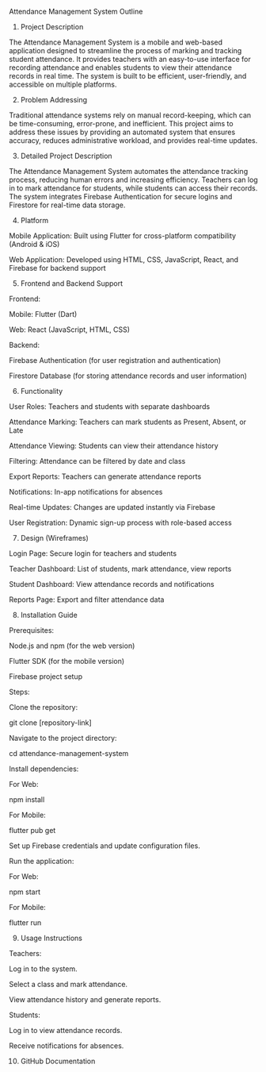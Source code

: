 Attendance Management System Outline

1. Project Description

The Attendance Management System is a mobile and web-based application designed to streamline the process of marking and tracking student attendance. It provides teachers with an easy-to-use interface for recording attendance and enables students to view their attendance records in real time. The system is built to be efficient, user-friendly, and accessible on multiple platforms.

2. Problem Addressing

Traditional attendance systems rely on manual record-keeping, which can be time-consuming, error-prone, and inefficient. This project aims to address these issues by providing an automated system that ensures accuracy, reduces administrative workload, and provides real-time updates.

3. Detailed Project Description

The Attendance Management System automates the attendance tracking process, reducing human errors and increasing efficiency. Teachers can log in to mark attendance for students, while students can access their records. The system integrates Firebase Authentication for secure logins and Firestore for real-time data storage.

4. Platform

Mobile Application: Built using Flutter for cross-platform compatibility (Android & iOS)

Web Application: Developed using HTML, CSS, JavaScript, React, and Firebase for backend support

5. Frontend and Backend Support

Frontend:

Mobile: Flutter (Dart)

Web: React (JavaScript, HTML, CSS)

Backend:

Firebase Authentication (for user registration and authentication)

Firestore Database (for storing attendance records and user information)

6. Functionality

User Roles: Teachers and students with separate dashboards

Attendance Marking: Teachers can mark students as Present, Absent, or Late

Attendance Viewing: Students can view their attendance history

Filtering: Attendance can be filtered by date and class

Export Reports: Teachers can generate attendance reports

Notifications: In-app notifications for absences

Real-time Updates: Changes are updated instantly via Firebase

User Registration: Dynamic sign-up process with role-based access

7. Design (Wireframes)

Login Page: Secure login for teachers and students

Teacher Dashboard: List of students, mark attendance, view reports

Student Dashboard: View attendance records and notifications

Reports Page: Export and filter attendance data

8. Installation Guide

Prerequisites:

Node.js and npm (for the web version)

Flutter SDK (for the mobile version)

Firebase project setup

Steps:

Clone the repository:

git clone [repository-link]

Navigate to the project directory:

cd attendance-management-system

Install dependencies:

For Web:

npm install

For Mobile:

flutter pub get

Set up Firebase credentials and update configuration files.

Run the application:

For Web:

npm start

For Mobile:

flutter run

9. Usage Instructions

Teachers:

Log in to the system.

Select a class and mark attendance.

View attendance history and generate reports.

Students:

Log in to view attendance records.

Receive notifications for absences.

10. GitHub Documentation
